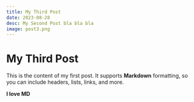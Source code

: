 ```yaml
---
title: My Third Post
date: 2023-08-28
desc: My Second Post bla bla bla
image: post3.png
---
```


# My Third Post

This is the content of my first post. It supports **Markdown** formatting, so you can include headers, lists, links, and more.

**I love MD**